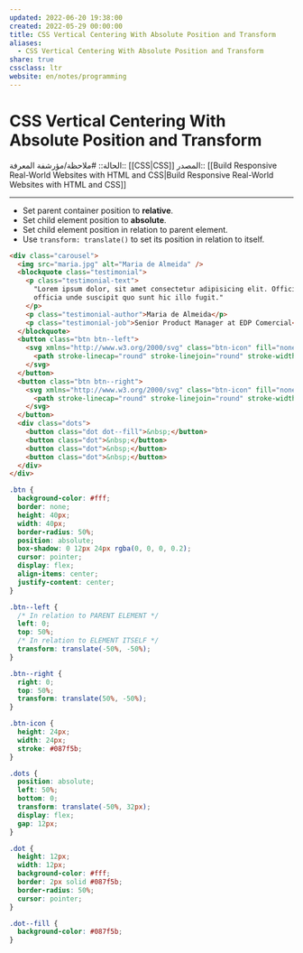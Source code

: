 ```yaml
---
updated: 2022-06-20 19:38:00
created: 2022-05-29 00:00:00
title: CSS Vertical Centering With Absolute Position and Transform
aliases:
  - CSS Vertical Centering With Absolute Position and Transform
share: true
cssclass: ltr
website: en/notes/programming
---
```


# CSS Vertical Centering With Absolute Position and Transform

الحالة:: #ملاحظة/مؤرشفة
المعرفة:: [[CSS|CSS]]
المصدر:: [[Build Responsive Real-World Websites with HTML and CSS|Build Responsive Real-World Websites with HTML and CSS]]

---

- Set parent container position to **relative**.
- Set child element position to **absolute**.
- Set child element position in relation to parent element.
- Use `transform: translate()` to set its position in relation to itself.

```html
<div class="carousel">
  <img src="maria.jpg" alt="Maria de Almeida" />
  <blockquote class="testimonial">
    <p class="testimonial-text">
      "Lorem ipsum dolor, sit amet consectetur adipisicing elit. Officia nesciunt aliquid ex atque quibusdam. Rerum
      officia unde suscipit quo sunt hic illo fugit."
    </p>
    <p class="testimonial-author">Maria de Almeida</p>
    <p class="testimonial-job">Senior Product Manager at EDP Comercial</p>
  </blockquote>
  <button class="btn btn--left">
    <svg xmlns="http://www.w3.org/2000/svg" class="btn-icon" fill="none" viewBox="0 0 24 24" stroke="currentColor">
      <path stroke-linecap="round" stroke-linejoin="round" stroke-width="2" d="M15 19l-7-7 7-7" />
    </svg>
  </button>
  <button class="btn btn--right">
    <svg xmlns="http://www.w3.org/2000/svg" class="btn-icon" fill="none" viewBox="0 0 24 24" stroke="currentColor">
      <path stroke-linecap="round" stroke-linejoin="round" stroke-width="2" d="M9 5l7 7-7 7" />
    </svg>
  </button>
  <div class="dots">
    <button class="dot dot--fill">&nbsp;</button>
    <button class="dot">&nbsp;</button>
    <button class="dot">&nbsp;</button>
    <button class="dot">&nbsp;</button>
  </div>
</div>
```

```css
.btn {
  background-color: #fff;
  border: none;
  height: 40px;
  width: 40px;
  border-radius: 50%;
  position: absolute;
  box-shadow: 0 12px 24px rgba(0, 0, 0, 0.2);
  cursor: pointer;
  display: flex;
  align-items: center;
  justify-content: center;
}

.btn--left {
  /* In relation to PARENT ELEMENT */
  left: 0;
  top: 50%;
  /* In relation to ELEMENT ITSELF */
  transform: translate(-50%, -50%);
}

.btn--right {
  right: 0;
  top: 50%;
  transform: translate(50%, -50%);
}

.btn-icon {
  height: 24px;
  width: 24px;
  stroke: #087f5b;
}

.dots {
  position: absolute;
  left: 50%;
  bottom: 0;
  transform: translate(-50%, 32px);
  display: flex;
  gap: 12px;
}

.dot {
  height: 12px;
  width: 12px;
  background-color: #fff;
  border: 2px solid #087f5b;
  border-radius: 50%;
  cursor: pointer;
}

.dot--fill {
  background-color: #087f5b;
}
```
